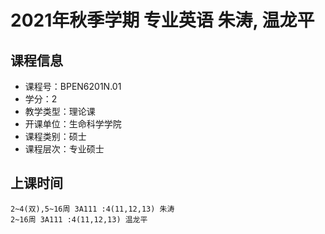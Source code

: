 # 2021年秋季学期 专业英语 朱涛, 温龙平






## 课程信息

- 课程号：BPEN6201N.01
- 学分：2
- 教学类型：理论课
- 开课单位：生命科学学院
- 课程类别：硕士
- 课程层次：专业硕士

## 上课时间

```
2~4(双),5~16周 3A111 :4(11,12,13) 朱涛
2~16周 3A111 :4(11,12,13) 温龙平
```

